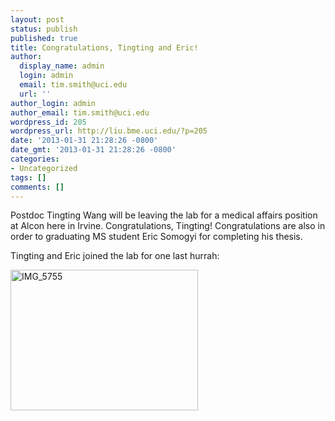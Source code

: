 ```yaml
---
layout: post
status: publish
published: true
title: Congratulations, Tingting and Eric!
author:
  display_name: admin
  login: admin
  email: tim.smith@uci.edu
  url: ''
author_login: admin
author_email: tim.smith@uci.edu
wordpress_id: 205
wordpress_url: http://liu.bme.uci.edu/?p=205
date: '2013-01-31 21:28:26 -0800'
date_gmt: '2013-01-31 21:28:26 -0800'
categories:
- Uncategorized
tags: []
comments: []
---
```

<p>Postdoc Tingting Wang will be leaving the lab for a medical affairs position at Alcon here in Irvine. Congratulations, Tingting!&nbsp;Congratulations are also in order to graduating MS student Eric Somogyi for completing his thesis.</p>
<p>Tingting and Eric joined the lab for one last hurrah:</p>
<p><a href="http://liu.bme.uci.edu/assets/IMG_5755.jpg"><img class="aligncenter size-medium wp-image-206" alt="IMG_5755" src="http://liu.bme.uci.edu/assets/IMG_5755-300x225.jpg" width="300" height="225" /></a></p>
